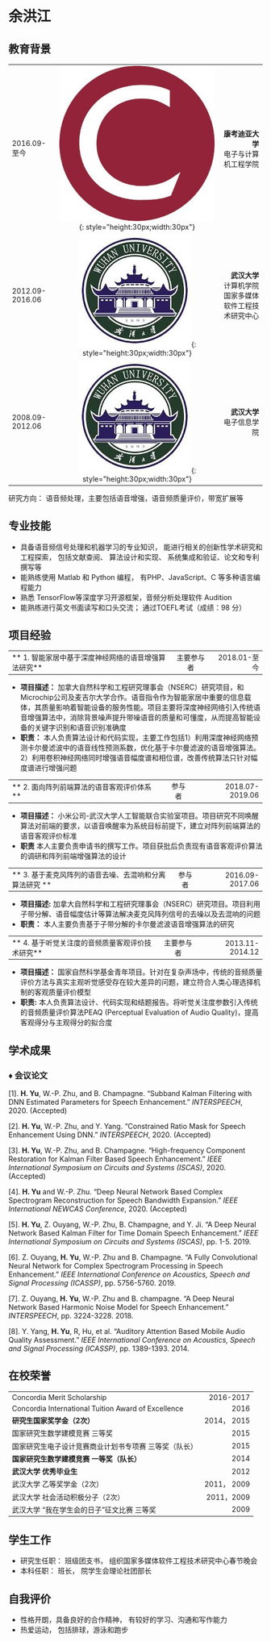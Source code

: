 # 余洪江 


## 教育背景

|  |  |   |
| :-- | :--: | --: |
| 2016.09-至今 | ![mkdocs](images/cu.jpg){: style="height:30px;width:30px"}| **康考迪亚大学** <br> 电子与计算机工程学院 | 博士 |
| 2012.09-2016.06| ![mkdocs](images/whu.jpg){: style="height:30px;width:30px"}|  **武汉大学** <br> 计算机学院 国家多媒体软件工程技术研究中心 | 硕士 (推免) |
| 2008.09-2012.06 |![mkdocs](images/whu.jpg){: style="height:30px;width:30px"}| **武汉大学** <br> 电子信息学院 | 学士 |

研究方向： 语音频处理，主要包括语音增强，语音频质量评价，带宽扩展等


## 专业技能
*	具备语音频信号处理和机器学习的专业知识， 能进行相关的创新性学术研究和工程探索， 包括文献查阅、 算法设计和实现、 系统集成和验证、论文和专利撰写等
*	能熟练使用 Matlab 和 Python 编程， 有PHP、JavaScript、C 等多种语言编程能力
*   熟悉 TensorFlow等深度学习开源框架，音频分析处理软件 Audition
*	能熟练进行英文书面读写和口头交流； 通过TOEFL考试（成绩：98 分）

## 项目经验
|  |  |   |
| :-- | :--: | --: |
|** 1. 智能家居中基于深度神经网络的语音增强算法研究** | 主要参与者 | 2018.01-至今 |

*	**项目描述：** 加拿大自然科学和工程研究理事会（NSERC）研究项目，和Microchip公司及麦吉尔大学合作。语音指令作为智能家居中重要的信息载体，其质量影响着智能设备的服务性能。项目主要将深度神经网络引入传统语音增强算法中，消除背景噪声提升带噪语音的质量和可懂度，从而提高智能设备的关键字识别和语音识别准确度
*	**职责：** 本人负责算法设计和代码实现，主要工作包括1）利用深度神经网络预测卡尔曼滤波中的语音线性预测系数，优化基于卡尔曼滤波的语音增强算法。2）利用卷积神经网络同时增强语音幅度谱和相位谱，改善传统算法只针对幅度谱进行增强问题

|  |  |   |
| :-- | :--: | --: |
|** 2. 面向阵列前端算法的语音客观评价体系 ** | 参与者 | 2018.07-2019.06 |

*	**项目描述：** 小米公司-武汉大学人工智能联合实验室项目。项目研究不同唤醒算法对前端的要求，以语音唤醒率为系统目标前提下，建立对阵列前端算法的语音客观评价标准
*	**职责** 本人主要负责申请书的撰写工作。项目获批后负责现有语音客观评价算法的调研和阵列前端增强算法的设计


|  |  |   |
| :-- | :--: | --: |
|** 3. 基于麦克风阵列的语音去噪、去混响和分离算法研究 ** | 参与者 | 2016.09-2017.06 |

*  **项目描述:** 加拿大自然科学和工程研究理事会（NSERC）研究项目。项目利用子带分解、语音幅度估计等算法解决麦克风阵列信号的去噪以及去混响的问题
* 	**职责：** 本人主要负责基于子带分解的卡尔曼滤波语音增强算法的研究


|  |  |   |
| :-- | :--: | --: |
|** 4. 基于听觉关注度的音频质量客观评价技术研究** | 主要参与者 | 2013.11-2014.12 |

* 	**项目描述：** 国家自然科学基金青年项目。针对在复杂声场中，传统的音频质量评价方法与真实主观听觉感受存在较大差异的问题，建立符合人类心理选择机制的客观质量评价模型
*	**职责:** 本人负责算法设计、代码实现和结题报告。将听觉关注度参数引入传统的音频质量评价算法PEAQ (Perceptual Evaluation of Audio Quality)，提高客观得分与主观得分的拟合度


## 学术成果
### &diams; 会议论文

[1]. 	**H. Yu**, W.-P. Zhu, and B. Champagne. “Subband Kalman Filtering with DNN Estimated Parameters for Speech Enhancement.” *INTERSPEECH*, 2020. (Accepted)

[2]. 	**H. Yu**, W.-P. Zhu, and Y. Yang. “Constrained Ratio Mask for Speech Enhancement Using DNN.” *INTERSPEECH*, 2020. (Accepted)

[3]. 	**H. Yu**, W.-P. Zhu, and B. Champagne. “High-frequency Component Restoration for Kalman Filter Based Speech Enhancement.” *IEEE International Symposium on Circuits and Systems (ISCAS)*, 2020. (Accepted)

[4]. 	**H. Yu** and W.-P. Zhu. “Deep Neural Network Based Complex Spectrogram Reconstruction for Speech Bandwidth Expansion.” *IEEE International NEWCAS Conference*, 2020. (Accepted)

[5]. 	**H. Yu**, Z. Ouyang, W.-P. Zhu, B. Champagne, and Y. Ji. “A Deep Neural Network Based Kalman Filter for Time Domain Speech Enhancement.” *IEEE International Symposium on Circuits and Systems (ISCAS)*, pp. 1-5. 2019.

[6]. 	Z. Ouyang, **H. Yu**, W.-P. Zhu and B. Champagne. “A Fully Convolutional Neural Network for Complex Spectrogram Processing in Speech Enhancement.” *IEEE International Conference on Acoustics, Speech and Signal Processing (ICASSP)*, pp. 5756-5760. 2019.

[7]. 	Z. Ouyang, **H. Yu**, W.-P. Zhu and B. champagne. “A Deep Neural Network Based Harmonic Noise Model for Speech Enhancement.” *INTERSPEECH*, pp. 3224-3228. 2018.

[8]. 	Y. Yang, **H. Yu**, R, Hu, et al.  “Auditory Attention Based Mobile Audio Quality Assessment.” *IEEE International Conference on Acoustics, Speech and Signal Processing (ICASSP)*, pp. 1389-1393. 2014.


## 在校荣誉
|  |    |
| :--  | --: |
|Concordia Merit Scholarship|2016-2017|
|Concordia International Tuition Award of Excellence| 2016|
|**研究生国家奖学金（2次）**|2014， 2015|
|国家研究生数学建模竞赛 三等奖|2015|
|国家研究生电子设计竞赛商业计划书专项赛 三等奖（队长）|2015|
|**国家研究生数学建模竞赛 一等奖（队长）**|2014|
|**武汉大学 优秀毕业生**|2012|
|武汉大学 乙等奖学金（2次）|2011， 2009|
|武汉大学 社会活动积极分子（2次）|2011，2009|
|武汉大学 “我在学生会的日子”征文比赛 三等奖|2009|

## 学生工作
* 研究生任职： 班级团支书， 组织国家多媒体软件工程技术研究中心春节晚会
* 本科任职： 班长， 院学生会理论社团部长

## 自我评价
* 性格开朗，具备良好的合作精神， 有较好的学习、沟通和写作能力
* 热爱运动， 包括排球，游泳和跑步
